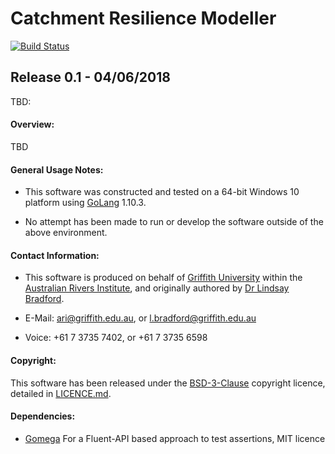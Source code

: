 # Catchment Resilience Modeller

[![Build Status](https://travis-ci.com/LindsayBradford/crm.svg?token=Xt8jEnqxCbgTcvvxNK8e&branch=master)](https://travis-ci.com/LindsayBradford/crm)

## Release 0.1 - 04/06/2018

TBD: <Add blurb>

#### Overview:
TBD

#### General Usage Notes:

- This software was constructed and tested on a 64-bit Windows 10 platform using [GoLang](https://golang.org/) 1.10.3.

- No attempt has been made to run or develop the software outside of the above environment.

#### Contact Information:

- This software is produced on behalf of [Griffith University](http://www.griffith.edu.au/) within the [Australian Rivers Institute](http://www.griffith.edu.au/environment-planning-architecture/australian-rivers-institute), and originally authored by [Dr Lindsay Bradford](https://github.com/LindsayBradford).

- E-Mail: [ari@griffith.edu.au](mailto:ari@griffith.edu.au), or [l.bradford@griffith.edu.au](mailto:l.bradford@griffith.edu.au)
- Voice: +61 7 3735 7402, or +61 7 3735 6598

#### Copyright:

This software has been released under the
[BSD-3-Clause](https://tldrlegal.com/license/bsd-3-clause-license-%28revised%29) copyright licence,
detailed in [LICENCE.md](LICENCE.md).

#### Dependencies:

- [Gomega](https://github.com/onsi/gomega)  For a Fluent-API based approach to test assertions, MIT licence
